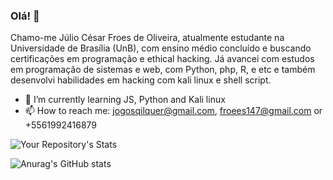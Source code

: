 
### Olá! 👋

Chamo-me Júlio César Froes de Oliveira, atualmente estudante na Universidade de Brasília (UnB), com ensino médio concluído e buscando certificações em programação e ethical hacking. 
Já avancei com estudos em programação de sistemas e web, com Python, php, R, e etc e também desenvolvi habilidades em hacking com kali linux e shell script.

- 🌱 I’m currently learning JS, Python and Kali linux
- 📫 How to reach me: jogosqilquer@gmail.com, froees147@gmail.com or +5561992416879


![Your Repository's Stats](https://github-readme-stats.vercel.app/api/top-langs/?username=Vvendet&theme=blue-green)


![Anurag's GitHub stats](https://github-readme-stats.vercel.app/api?username=Vvendet&show_icons=true&theme=radical)

